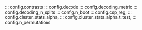 ::: config.contrasts
::: config.decode
::: config.decoding_metric
::: config.decoding_n_splits
::: config.n_boot
::: config.csp_reg,
::: config.cluster_stats_alpha,
::: config.cluster_stats_alpha_t_test,
::: config.n_permutations
